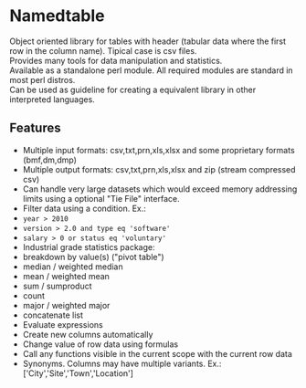 # Namedtable
Object oriented library for tables with header (tabular data where the first row in the column name). Tipical case is csv files.  
Provides many tools for data manipulation and statistics.  
Available as a standalone perl module. All required modules are standard in most perl distros.  
Can be used as guideline for creating a equivalent library in other interpreted languages.  

## Features
- Multiple input formats: csv,txt,prn,xls,xlsx and some proprietary formats (bmf,dm,dmp)
- Multiple output formats: csv,txt,prn,xls,xlsx and zip (stream compressed csv)
- Can handle very large datasets which would exceed memory addressing limits using a optional "Tie File" interface.
- Filter data using a condition. Ex.: 
 - `year > 2010`
 - `version > 2.0 and type eq 'software'`
 - `salary > 0 or status eq 'voluntary'`
- Industrial grade statistics package: 
 - breakdown by value(s) ("pivot table")
 - median / weighted median
 - mean / weighted mean
 - sum / sumproduct
 - count
 - major / weighted major
 - concatenate list
- Evaluate expressions
 - Create new columns automatically
 - Change value of row data using formulas
 - Call any functions visible in the current scope with the current row data
- Synonyms. Columns may have multiple variants. Ex.: ['City','Site','Town','Location']

